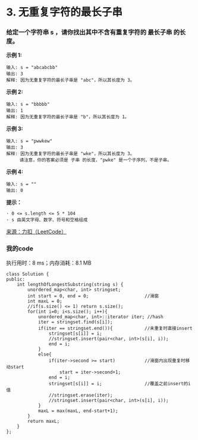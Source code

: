 # 3. 无重复字符的最长子串
### 给定一个字符串 s ，请你找出其中不含有重复字符的 最长子串 的长度。

**示例 1:**
```
输入: s = "abcabcbb"
输出: 3 
解释: 因为无重复字符的最长子串是 "abc"，所以其长度为 3。
```
**示例 2:**
```
输入: s = "bbbbb"
输出: 1
解释: 因为无重复字符的最长子串是 "b"，所以其长度为 1。
```
**示例 3:**
```
输入: s = "pwwkew"
输出: 3
解释: 因为无重复字符的最长子串是 "wke"，所以其长度为 3。
     请注意，你的答案必须是 子串 的长度，"pwke" 是一个子序列，不是子串。
```
**示例 4:**
```
输入: s = ""
输出: 0
```

**提示：**
```
· 0 <= s.length <= 5 * 104
· s 由英文字母、数字、符号和空格组成
```
[来源：力扣（LeetCode）](https://leetcode-cn.com/problems/longest-substring-without-repeating-characters)

### 我的code
执行用时：8 ms；内存消耗：8.1 MB
```
class Solution {
public:
    int lengthOfLongestSubstring(string s) {
        unordered_map<char, int> stringset;
        int start = 0, end = 0;                     //滑窗
        int maxL = 0;
        //if(s.size() <= 1) return s.size();
        for(int i=0; i<s.size(); i++){
            unordered_map<char, int>::iterator iter; //hash
            iter = stringset.find(s[i]);
            if(iter == stringset.end()){            //未重复时直接insert
                stringset[s[i]] = i;
                //stringset.insert(pair<char, int>(s[i], i));
                end = i;
            }
            else{                               
                if(iter->second >= start)           //滑窗内出现重复时移动start
                    start = iter->second+1;
                end = i;
                stringset[s[i]] = i;                //覆盖之前insert的i值
                //stringset.erase(iter);
                //stringset.insert(pair<char, int>(s[i], i));
            }
            maxL = max(maxL, end-start+1);
        }
        return maxL;
    }
};
```
